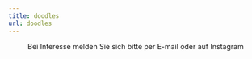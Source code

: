 ```yaml
---
title: doodles
url: doodles
---
```

<div align="center">
<p>
Bei Interesse melden Sie sich bitte per E-mail oder auf Instagram
</p>
</div>